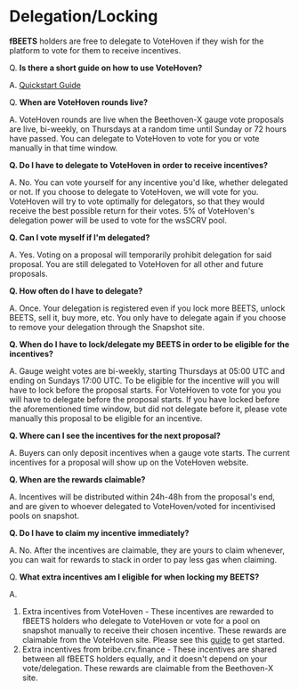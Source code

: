 # Delegation/Locking



**fBEETS** holders are free to delegate to VoteHoven if they wish for the platform to vote for them to receive incentives.

Q. **Is there a short guide on how to use VoteHoven?**

A. [Quickstart Guide](../explainers/quickstart-guide.md)

Q. **When are VoteHoven rounds live?**

A. VoteHoven rounds are live when the Beethoven-X gauge vote proposals are live, bi-weekly, on Thursdays at a random time until Sunday or 72 hours have passed. You can delegate to VoteHoven to vote for you or vote manually in that time window.

**Q. Do I have to delegate to VoteHoven in order to receive incentives?**

A. No. You can vote yourself for any incentive you'd like, whether delegated or not. If you choose to delegate to VoteHoven, we will vote for you. VoteHoven will try to vote optimally for delegators, so that they would receive the best possible return for their votes. 5% of VoteHoven's delegation power will be used to vote for the wsSCRV pool.

**Q. Can I vote myself if I'm delegated?**

A. Yes. Voting on a proposal will temporarily prohibit delegation for said proposal. You are still delegated to VoteHoven for all other and future proposals.

**Q. How often do I have to delegate?**

A. Once. Your delegation is registered even if you lock more BEETS, unlock BEETS, sell it, buy more, etc. You only have to delegate again if you choose to remove your delegation through the Snapshot site.

**Q. When do I have to lock/delegate my BEETS in order to be eligible for the incentives?**

A. Gauge weight votes are bi-weekly, starting Thursdays at 05:00 UTC and ending on Sundays 17:00 UTC. To be eligible for the incentive will you will have to lock before the proposal starts. For VoteHoven to vote for you you will have to delegate before the proposal starts. If you have locked before the aforementioned time window, but did not delegate before it, please vote manually this proposal to be eligible for an incentive.

**Q. Where can I see the incentives for the next proposal?**

A. Buyers can only deposit incentives when a gauge vote starts. The current incentives for a proposal will show up on the VoteHoven website.

**Q. When are the rewards claimable?**

A. Incentives will be distributed within 24h-48h from the proposal's end, and are given to whoever delegated to VoteHoven/voted for incentivised pools on snapshot.

**Q. Do I have to claim my incentive immediately?**

A. No. After the incentives are claimable, they are yours to claim whenever, you can wait for rewards to stack in order to pay less gas when claiming.

Q. **What extra incentives am I eligible for when locking my BEETS?**

A.

1. Extra incentives from VoteHoven - These incentives are rewarded to fBEETS holders who delegate to VoteHoven or vote for a pool on snapshot manually to receive their chosen incentive. These rewards are claimable from the VoteHoven site. Please see this [guide](../explainers/quickstart-guide.md) to get started.
2. Extra incentives from bribe.crv.finance - These incentives are shared between all fBEETS holders equally, and it doesn't depend on your vote/delegation. These rewards are claimable from the Beethoven-X site.
